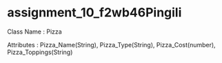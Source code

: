 # assignment_10_f2wb46Pingili

Class Name : Pizza

Attributes : Pizza_Name(String), Pizza_Type(String), Pizza_Cost(number), Pizza_Toppings(String)
